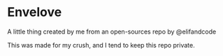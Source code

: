 # Envelove

A little thing created by me from an open-sources repo by @elifandcode

This was made for my crush, and I tend to keep this repo private.
